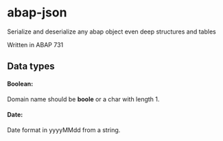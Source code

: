 # abap-json
Serialize and deserialize any abap object even deep structures and tables

Written in ABAP 731

## Data types

#### Boolean:
Domain name should be **boole** or a char with length 1.

#### Date:
Date format in yyyyMMdd from a string.
